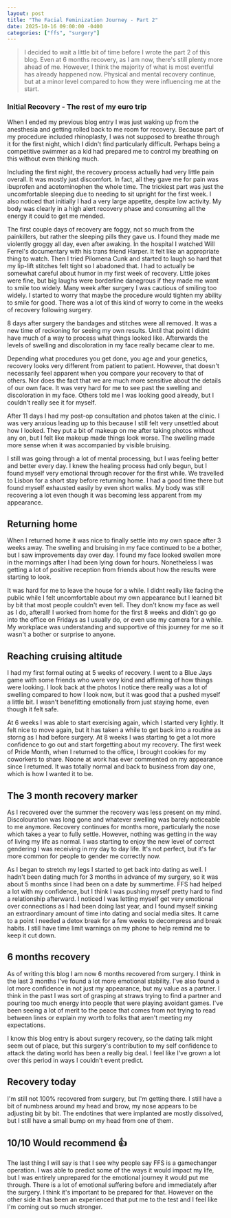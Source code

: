```yaml
---
layout: post
title: "The Facial Feminization Journey - Part 2"
date: 2025-10-16 09:00:00 -0400
categories: ["ffs", "surgery"]
---
```


> I decided to wait a little bit of time before I wrote the part 2 of this blog. Even at 6 months recovery, as I am now, there's still plenty more ahead of me. However, I think the majority of what is most eventful has already happened now. Physical and mental recovery continue, but at a minor level compared to how they were influencing me at the start.

### Initial Recovery - The rest of my euro trip

When I ended my previous blog entry I was just waking up from the anesthesia and getting rolled back to me room for recovery. Because part of my procedure included rhinoplasty, I was not supposed to breathe through it for the first night, which I didn't find particularly difficult. Perhaps being a competitive swimmer as a kid had prepared me to control my breathing on this without even thinking much.

Including the first night, the recovery process actually had very little pain overall. It was mostly just discomfort. In fact, all they gave me for pain was ibuprofen and acetominophen the whole time. The trickiest part was just the uncomfortable sleeping due to needing to sit upright for the first week. I also noticed that initially I had a very large appetite, despite low activity. My body was clearly in a high alert recovery phase and consuming all the energy it could to get me mended. 

The first couple days of recovery are foggy, not so much from the painkillers, but rather the sleeping pills they gave us. I found they made me violently groggy all day, even after awaking. In the hospital I watched Will Ferrel's documentary with his trans friend Harper. It felt like an appropriate thing to watch. Then I tried Pilomena Cunk and started to laugh so hard that my lip-lift stitches felt tight so I abadoned that. I had to actually be somewhat careful about humor in my first week of recovery. Little jokes were fine, but big laughs were borderline danegrous if they made me want to smile too widely. Many week after surgery I was cautious of smiling too widely. I started to worry that maybe the procedure would tighten my ability to smile for good. There was a lot of this kind of worry to come in the weeks of recovery following surgery.

 8 days after surgery the bandages and stitches were all removed. It was a new time of reckoning for seeing my own results. Until that point I didnt have much of a way to process what things looked like. Afterwards the levels of swelling and discoloration in my face really became clear to me.

Depending what procedures you get done, you age and your genetics, recovery looks very different from patient to patient. However, that doesn't necessarily feel apparent when you compare your recovery to that of others. Nor does the fact that we are much more sensitive about the details of our own face. It was very hard for me to see past the swelling and discoloration in my face. Others told me I was looking good already, but I couldn't really see it for myself.

After 11 days I had my post-op consultation and photos taken at the clinic. I was very anxious leading up to this because I still felt very unsettled about how I looked. They put a bit of makeup on me after taking photos without any on, but I felt like makeup made things look worse. The swelling made more sense when it was accompanied by visible bruising.

I still was going through a lot of mental processing, but I was feeling better and better every day. I knew the healing process had only begun, but I found myself very emotional through recover for the first while. We travelled to Lisbon for a short stay before returning home. I had a good time there but found myself exhausted easily by even short walks. My body was still recovering a lot even though it was becoming less apparent from my appearance.

## Returning home
When I returned home it was nice to finally settle into my own space after 3 weeks away. The swelling and bruising in my face continued to be a bother, but I saw improvements day over day. I found my face looked swollen more in the mornings after I had been lying down for hours. Nonetheless I was getting a lot of positive reception from friends about how the results were starting to look.

It was hard for me to leave the house for a while. I didnt really like facing the public while I felt uncomfortable about my own appearance but I learned bit by bit that most people couldn't even tell. They don't know my face as well as I do, afterall! I worked from home for the first 8 weeks and didn't go go into the office on Fridays as I usually do, or even use my camera for a while. My workplace was understanding and supportive of this journey for me so it wasn't a bother or surprise to anyone.

## Reaching cruising altitude
I had my first formal outing at 5 weeks of recovery. I went to a Blue Jays game with some friends who were very kind and affirming of how things were looking.  I look back at the photos I notice there really was a lot of swelling compared to how I look now, but it was good that a pushed myself a little bit. I wasn't benefitting emotionally from just staying home, even though it felt safe.

At 6 weeks I was able to start exercising again, which I started very lightly. It felt nice to move again, but it has taken a while to get back into a routine as storng as I had before surgery. At 8 weeks I was starting to get a lot more confidence to go out and start forgetting about my recovery. The first week of Pride Month, when I returned to the office, I brought cookies for my coworkers to share. Noone at work has ever commented on my appearance since I returned. It was totally normal and back to business from day one, which is how I wanted it to be.

## The 3 month recovery marker

As I recovered over the summer the recovery was less present on my mind. Discolouration was long gone and whatever swelling was barely noticeable to me anymore. Recovery continues for months more, particularly the nose which takes a year to fully settle. However, nothing was getting in the way of living my life as normal. I was starting to enjoy the new level of correct gendering I was receiving in my day to day life. It's not perfect, but it's far more common for people to gender me correctly now.

As I began to stretch my legs I started to get back into dating as well. I hadn't been dating much for 3 months in advance of my surgery, so it was about 5 months since I had been on a date by summertime. FFS had helped a lot with my confidence, but I think I was pushing myself pretty hard to find a relationship afterward. I noticed I was letting myself get very emotional over connections as I had been doing last year, and I found myself sinking an extraordinary amount of time into dating and social media sites. It came to a point I needed a detox break for a few weeks to decompress and break habits. I still have time limit warnings on my phone to help remind me to keep it cut down.

## 6 months recovery

As of writing this blog I am now 6 months recovered from surgery. I think in the last 3 months I've found a lot more emotional stability. I've also found a lot more confidence in not just my appearance, but my value as a partner. I think in the past I was sort of grasping at straws trying to find a partner and pouring too much energy into people that were playing avoidant games. I've been seeing a lot of merit to the peace that comes from not trying to read between lines or explain my worth to folks that aren't meeting my expectations.

I know this blog entry is about surgery recovery, so the dating talk might seem out of place, but this surgery's contribution to my self confidence to attack the dating world has been a really big deal. I feel like I've grown a lot over this period in ways I couldn't event predict.

## Recovery today

I'm still not 100% recovered from surgery, but I'm getting there. I still have a bit of numbness around my head and brow, my nose appears to be adjusting bit by bit. The endotines that were implanted are mostly dissolved, but I still have a small bump on my head from one of them. 

## 10/10 Would recommend 👍

The last thing I will say is that I see why people say FFS is a gamechanger operation. I was able to predict some of the ways it would impact my life, but I was entirely unprepared for the emotional journey it would put me through. There is a lot of emotional suffering before and immediately after the surgery. I think it's important to be prepared for that. However on the other side it has been an experienced that put me to the test and I feel like I'm coming out so much stronger.